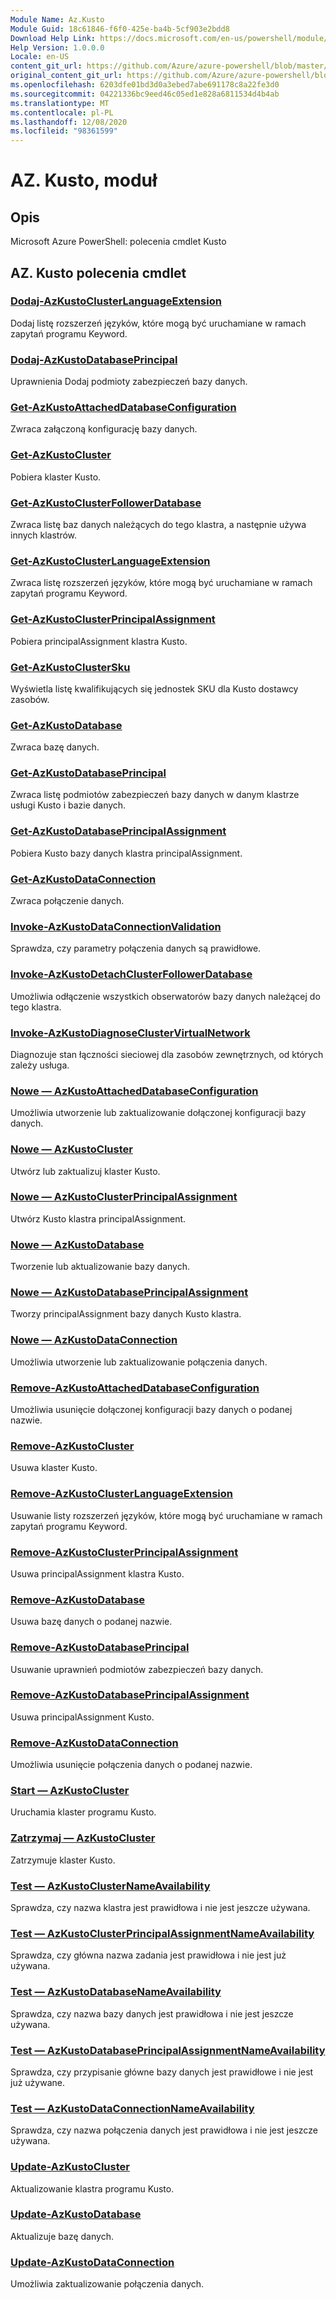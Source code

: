 ```yaml
---
Module Name: Az.Kusto
Module Guid: 18c61846-f6f0-425e-ba4b-5cf903e2bdd8
Download Help Link: https://docs.microsoft.com/en-us/powershell/module/az.kusto
Help Version: 1.0.0.0
Locale: en-US
content_git_url: https://github.com/Azure/azure-powershell/blob/master/src/Kusto/help/Az.Kusto.md
original_content_git_url: https://github.com/Azure/azure-powershell/blob/master/src/Kusto/help/Az.Kusto.md
ms.openlocfilehash: 6203dfe01bd3d0a3ebed7abe691178c8a22fe3d0
ms.sourcegitcommit: 04221336bc9eed46c05ed1e828a6811534d4b4ab
ms.translationtype: MT
ms.contentlocale: pl-PL
ms.lasthandoff: 12/08/2020
ms.locfileid: "98361599"
---
```

# AZ. Kusto, moduł
## Opis
Microsoft Azure PowerShell: polecenia cmdlet Kusto

## AZ. Kusto polecenia cmdlet
### [Dodaj-AzKustoClusterLanguageExtension](Add-AzKustoClusterLanguageExtension.md)
Dodaj listę rozszerzeń języków, które mogą być uruchamiane w ramach zapytań programu Keyword.

### [Dodaj-AzKustoDatabasePrincipal](Add-AzKustoDatabasePrincipal.md)
Uprawnienia Dodaj podmioty zabezpieczeń bazy danych.

### [Get-AzKustoAttachedDatabaseConfiguration](Get-AzKustoAttachedDatabaseConfiguration.md)
Zwraca załączoną konfigurację bazy danych.

### [Get-AzKustoCluster](Get-AzKustoCluster.md)
Pobiera klaster Kusto.

### [Get-AzKustoClusterFollowerDatabase](Get-AzKustoClusterFollowerDatabase.md)
Zwraca listę baz danych należących do tego klastra, a następnie używa innych klastrów.

### [Get-AzKustoClusterLanguageExtension](Get-AzKustoClusterLanguageExtension.md)
Zwraca listę rozszerzeń języków, które mogą być uruchamiane w ramach zapytań programu Keyword.

### [Get-AzKustoClusterPrincipalAssignment](Get-AzKustoClusterPrincipalAssignment.md)
Pobiera principalAssignment klastra Kusto.

### [Get-AzKustoClusterSku](Get-AzKustoClusterSku.md)
Wyświetla listę kwalifikujących się jednostek SKU dla Kusto dostawcy zasobów.

### [Get-AzKustoDatabase](Get-AzKustoDatabase.md)
Zwraca bazę danych.

### [Get-AzKustoDatabasePrincipal](Get-AzKustoDatabasePrincipal.md)
Zwraca listę podmiotów zabezpieczeń bazy danych w danym klastrze usługi Kusto i bazie danych.

### [Get-AzKustoDatabasePrincipalAssignment](Get-AzKustoDatabasePrincipalAssignment.md)
Pobiera Kusto bazy danych klastra principalAssignment.

### [Get-AzKustoDataConnection](Get-AzKustoDataConnection.md)
Zwraca połączenie danych.

### [Invoke-AzKustoDataConnectionValidation](Invoke-AzKustoDataConnectionValidation.md)
Sprawdza, czy parametry połączenia danych są prawidłowe.

### [Invoke-AzKustoDetachClusterFollowerDatabase](Invoke-AzKustoDetachClusterFollowerDatabase.md)
Umożliwia odłączenie wszystkich obserwatorów bazy danych należącej do tego klastra.

### [Invoke-AzKustoDiagnoseClusterVirtualNetwork](Invoke-AzKustoDiagnoseClusterVirtualNetwork.md)
Diagnozuje stan łączności sieciowej dla zasobów zewnętrznych, od których zależy usługa.

### [Nowe — AzKustoAttachedDatabaseConfiguration](New-AzKustoAttachedDatabaseConfiguration.md)
Umożliwia utworzenie lub zaktualizowanie dołączonej konfiguracji bazy danych.

### [Nowe — AzKustoCluster](New-AzKustoCluster.md)
Utwórz lub zaktualizuj klaster Kusto.

### [Nowe — AzKustoClusterPrincipalAssignment](New-AzKustoClusterPrincipalAssignment.md)
Utwórz Kusto klastra principalAssignment.

### [Nowe — AzKustoDatabase](New-AzKustoDatabase.md)
Tworzenie lub aktualizowanie bazy danych.

### [Nowe — AzKustoDatabasePrincipalAssignment](New-AzKustoDatabasePrincipalAssignment.md)
Tworzy principalAssignment bazy danych Kusto klastra.

### [Nowe — AzKustoDataConnection](New-AzKustoDataConnection.md)
Umożliwia utworzenie lub zaktualizowanie połączenia danych.

### [Remove-AzKustoAttachedDatabaseConfiguration](Remove-AzKustoAttachedDatabaseConfiguration.md)
Umożliwia usunięcie dołączonej konfiguracji bazy danych o podanej nazwie.

### [Remove-AzKustoCluster](Remove-AzKustoCluster.md)
Usuwa klaster Kusto.

### [Remove-AzKustoClusterLanguageExtension](Remove-AzKustoClusterLanguageExtension.md)
Usuwanie listy rozszerzeń języków, które mogą być uruchamiane w ramach zapytań programu Keyword.

### [Remove-AzKustoClusterPrincipalAssignment](Remove-AzKustoClusterPrincipalAssignment.md)
Usuwa principalAssignment klastra Kusto.

### [Remove-AzKustoDatabase](Remove-AzKustoDatabase.md)
Usuwa bazę danych o podanej nazwie.

### [Remove-AzKustoDatabasePrincipal](Remove-AzKustoDatabasePrincipal.md)
Usuwanie uprawnień podmiotów zabezpieczeń bazy danych.

### [Remove-AzKustoDatabasePrincipalAssignment](Remove-AzKustoDatabasePrincipalAssignment.md)
Usuwa principalAssignment Kusto.

### [Remove-AzKustoDataConnection](Remove-AzKustoDataConnection.md)
Umożliwia usunięcie połączenia danych o podanej nazwie.

### [Start — AzKustoCluster](Start-AzKustoCluster.md)
Uruchamia klaster programu Kusto.

### [Zatrzymaj — AzKustoCluster](Stop-AzKustoCluster.md)
Zatrzymuje klaster Kusto.

### [Test — AzKustoClusterNameAvailability](Test-AzKustoClusterNameAvailability.md)
Sprawdza, czy nazwa klastra jest prawidłowa i nie jest jeszcze używana.

### [Test — AzKustoClusterPrincipalAssignmentNameAvailability](Test-AzKustoClusterPrincipalAssignmentNameAvailability.md)
Sprawdza, czy główna nazwa zadania jest prawidłowa i nie jest już używana.

### [Test — AzKustoDatabaseNameAvailability](Test-AzKustoDatabaseNameAvailability.md)
Sprawdza, czy nazwa bazy danych jest prawidłowa i nie jest jeszcze używana.

### [Test — AzKustoDatabasePrincipalAssignmentNameAvailability](Test-AzKustoDatabasePrincipalAssignmentNameAvailability.md)
Sprawdza, czy przypisanie główne bazy danych jest prawidłowe i nie jest już używane.

### [Test — AzKustoDataConnectionNameAvailability](Test-AzKustoDataConnectionNameAvailability.md)
Sprawdza, czy nazwa połączenia danych jest prawidłowa i nie jest jeszcze używana.

### [Update-AzKustoCluster](Update-AzKustoCluster.md)
Aktualizowanie klastra programu Kusto.

### [Update-AzKustoDatabase](Update-AzKustoDatabase.md)
Aktualizuje bazę danych.

### [Update-AzKustoDataConnection](Update-AzKustoDataConnection.md)
Umożliwia zaktualizowanie połączenia danych.

